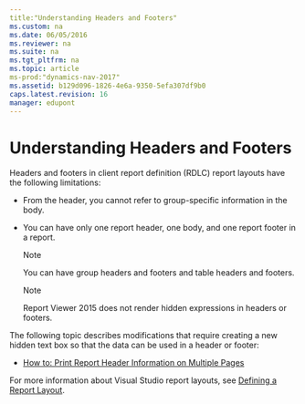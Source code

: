 ```yaml
---
title:"Understanding Headers and Footers"
ms.custom: na
ms.date: 06/05/2016
ms.reviewer: na
ms.suite: na
ms.tgt_pltfrm: na
ms.topic: article
ms-prod:"dynamics-nav-2017"
ms.assetid: b129d096-1826-4e6a-9350-5efa307df9b0
caps.latest.revision: 16
manager: edupont
---
```

# Understanding Headers and Footers
Headers and footers in client report definition \(RDLC\) report layouts have the following limitations:  
  
-   From the header, you cannot refer to group\-specific information in the body.  
  
-   You can have only one report header, one body, and one report footer in a report.  
  
    > [!NOTE]  
    >  You can have group headers and footers and table headers and footers.  
  
    > [!NOTE]  
    >  Report Viewer 2015 does not render hidden expressions in headers or footers.  
  
 The following topic describes modifications that require creating a new hidden text box so that the data can be used in a header or footer:  
  
-   [How to: Print Report Header Information on Multiple Pages](../Topic/How%20to:%20Print%20Report%20Header%20Information%20on%20Multiple%20Pages.md)  
  
 For more information about Visual Studio report layouts, see [Defining a Report Layout](http://go.microsoft.com/fwlink/?linkid=126035).